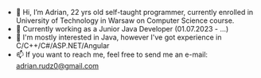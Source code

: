 - 👋 Hi, I’m Adrian, 22 yrs old self-taught programmer, currently enrolled in University of Technology in Warsaw on Computer Science course.
- 👀 Currently working as a Junior Java Developer (01.07.2023 - ...)
- 🌱 I'm mostly interested in Java, however I've got experience in C/C++/C#/ASP.NET/Angular
- 📫 If you want to reach me, feel free to send me an e-mail: adrian.rudz0@gmail.com
